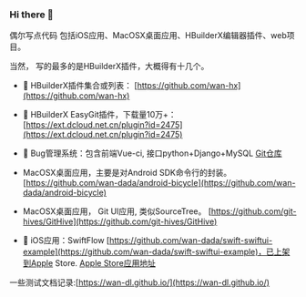 ### Hi there 👋

<!--
**wan-dada/wan-dada** is a ✨ _special_ ✨ repository because its `README.md` (this file) appears on your GitHub profile.

Here are some ideas to get you started:

- 🔭 I’m currently working on ...
- 🌱 I’m currently learning ...
- 👯 I’m looking to collaborate on ...
- 🤔 I’m looking for help with ...
- 💬 Ask me about ...
- 📫 How to reach me: ...
- 😄 Pronouns: ...
- ⚡ Fun fact: ...
-->

偶尔写点代码 包括iOS应用、MacOSX桌面应用、HBuilderX编辑器插件、web项目。

当然， 写的最多的是HBuilderX插件，大概得有十几个。

- 🌱 HBuilderX插件集合或列表： [https://github.com/wan-hx](https://github.com/wan-hx)
- 🌱 HBuilderX EasyGit插件，下载量10万+： [https://ext.dcloud.net.cn/plugin?id=2475](https://ext.dcloud.net.cn/plugin?id=2475)
- 🌱 Bug管理系统：包含前端Vue-ci, 接口python+Django+MySQL [Git仓库](https://github.com/HereDesk)

- MacOSX桌面应用，主要是对Android SDK命令行的封装。[https://github.com/wan-dada/android-bicycle](https://github.com/wan-dada/android-bicycle)
- MacOSX桌面应用， Git UI应用, 类似SourceTree。 [https://github.com/git-hives/GitHive](https://github.com/git-hives/GitHive)

-  iOS应用：SwiftFlow [https://github.com/wan-dada/swift-swiftui-example](https://github.com/wan-dada/swift-swiftui-example)，已上架到Apple Store. [Apple Store应用地址](https://apps.apple.com/cn/app/swiftflow/id1643821819)

一些测试文档记录:[https://wan-dl.github.io/](https://wan-dl.github.io/)

